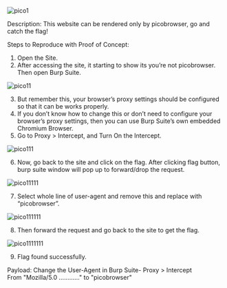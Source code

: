 ![pico1](https://user-images.githubusercontent.com/86824260/126041596-0ba38222-2c72-4489-a17d-fb6ee3ca4972.png)

Description: This website can be rendered only by picobrowser, go and catch the flag!

Steps to Reproduce with Proof of Concept: 
1)	Open the Site.
2)	After accessing the site, it starting to show its you’re not picobrowser. Then open Burp Suite.
	
![pico11](https://user-images.githubusercontent.com/86824260/126041614-bfe59b49-feed-4d8a-b49e-7100735a5b53.png)
 
3)	But remember this, your browser’s proxy settings should be configured so that it can be works properly.
4)	If you don’t know how to change this or don’t need to configure your browser’s proxy settings, then you can use Burp Suite’s own embedded Chromium Browser.
5)	Go to Proxy > Intercept, and Turn On the Intercept.

![pico111](https://user-images.githubusercontent.com/86824260/126041623-5e92a59e-30e9-43c3-b360-15e7ac0c9888.png)
 
6)	Now, go back to the site and click on the flag. After clicking flag button, burp suite window will pop up to forward/drop the request.

 ![pico11111](https://user-images.githubusercontent.com/86824260/126041634-ed1ef9c0-3e08-4e6a-b4a5-8cf38d5f4c62.png)

7)	Select whole line of user-agent and remove this and replace with “picobrowser”.

 ![pico111111](https://user-images.githubusercontent.com/86824260/126041642-fc911126-95ec-4211-b29c-eb61f2f7fab1.png)

8)	Then forward the request and go back to the site to get the flag.

![pico1111111](https://user-images.githubusercontent.com/86824260/126041645-0d3ce39f-0b5e-454f-bdb4-3e8fa0bcbb21.png)

9)  Flag found successfully.

Payload: Change the User-Agent in Burp Suite- Proxy > Intercept  
      From "Mozilla/5.0 …………" to "picobrowser"


